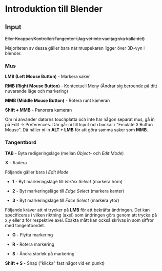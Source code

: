 # Introduktion till Blender



## Input
~~Eller Knappar/Kontroller/Tangenter (Jag vet inte vad jag ska kalla det)~~

Majoriteten av dessa gäller bara när muspekaren ligger över 3D-vyn i blender.

### Mus

**LMB (Left Mouse Button)** - Markera saker

**RMB (Right Mouse Button)** - Kontextuell Meny (Ändrar sig beroende på ditt nuvarande läge och markering)

**MMB (Middle Mouse Button)** - Rotera runt kameran

**Shift + MMB** - Panorera kameran

Om ni använder datorns touchplatta och inte har någon separat mus, gå in på Edit -> Preferences. Där går ni till Input och bockar i "Emulate 3 Button Mouse". Då håller ni in **ALT + LMB** för att göra samma saker som **MMB**.

### Tangentbord

**TAB** - Byta redigeringsläge (mellan *Object-* och *Edit Mode*)

**X** - Radera

Följande gäller bara i *Edit Mode*

- **1** - Byt markeringsläge till *Vertex Select* (markera hörn)

- **2** - Byt markeringsläge till *Edge Select* (markera kanter)

- **3** - Byt markeringsläge till *Face Select* (markera ytor)

Följande kräver att ni trycker på **LMB** för att bekräfta ändringen. Det kan specificeras i vilken riktning (axel) som ändringen görs genom att trycka på x,y eller z för respektive axel. Exakta mått kan också skrivas in som siffror med tangentbordet.

- **G** - Flytta markering

- **R** - Rotera markering

- **S** - Ändra storlek på markering

**Shift + S** - Snap ("klicka" fast något vid en punkt)
